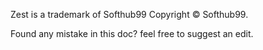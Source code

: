 Zest is a trademark of Softhub99 Copyright © Softhub99.

Found any mistake in this doc? feel free to suggest an edit.